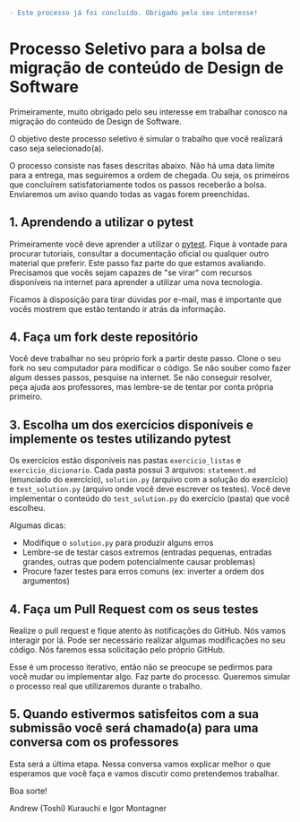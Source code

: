 ```diff
- Este processo já foi concluído. Obrigado pelo seu interesse!
```

# Processo Seletivo para a bolsa de migração de conteúdo de Design de Software

Primeiramente, muito obrigado pelo seu interesse em trabalhar conosco na migração do conteúdo de Design de Software.

O objetivo deste processo seletivo é simular o trabalho que você realizará caso seja selecionado(a).

O processo consiste nas fases descritas abaixo. Não há uma data limite para a entrega, mas seguiremos a ordem de chegada. Ou seja, os primeiros que concluírem satisfatoriamente todos os passos receberão a bolsa. Enviaremos um aviso quando todas as vagas forem preenchidas.

## 1. Aprendendo a utilizar o pytest

Primeiramente você deve aprender a utilizar o [pytest](https://docs.pytest.org/en/6.2.x/). Fique à vontade para procurar tutoriais, consultar a documentação oficial ou qualquer outro material que preferir. Este passo faz parte do que estamos avaliando. Precisamos que vocês sejam capazes de "se virar" com recursos disponíveis na internet para aprender a utilizar uma nova tecnologia.

Ficamos à disposição para tirar dúvidas por e-mail, mas é importante que vocês mostrem que estão tentando ir atrás da informação.

## 4. Faça um fork deste repositório

Você deve trabalhar no seu próprio fork a partir deste passo. Clone o seu fork no seu computador para modificar o código. Se não souber como fazer algum desses passos, pesquise na internet. Se não conseguir resolver, peça ajuda aos professores, mas lembre-se de tentar por conta própria primeiro.

## 3. Escolha **um** dos exercícios disponíveis e implemente os testes utilizando pytest

Os exercícios estão disponíveis nas pastas `exercicio_listas` e `exercicio_dicionario`. Cada pasta possui 3 arquivos: `statement.md` (enunciado do exercício), `solution.py` (arquivo com a solução do exercício) e `test_solution.py` (arquivo onde você deve escrever os testes). Você deve implementar o conteúdo do `test_solution.py` do exercício (pasta) que você escolheu.

Algumas dicas:

- Modifique o `solution.py` para produzir alguns erros
- Lembre-se de testar casos extremos (entradas pequenas, entradas grandes, outras que podem potencialmente causar problemas)
- Procure fazer testes para erros comuns (ex: inverter a ordem dos argumentos)

## 4. Faça um Pull Request com os seus testes

Realize o pull request e fique atento às notificações do GitHub. Nós vamos interagir por lá. Pode ser necessário realizar algumas modificações no seu código. Nós faremos essa solicitação pelo próprio GitHub.

Esse é um processo iterativo, então não se preocupe se pedirmos para você mudar ou implementar algo. Faz parte do processo. Queremos simular o processo real que utilizaremos durante o trabalho.

## 5. Quando estivermos satisfeitos com a sua submissão você será chamado(a) para uma conversa com os professores

Esta será a última etapa. Nessa conversa vamos explicar melhor o que esperamos que você faça e vamos discutir como pretendemos trabalhar.

Boa sorte!

Andrew (Toshi) Kurauchi e Igor Montagner
